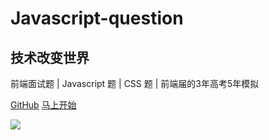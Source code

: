 # Javascript-question
## 技术改变世界
前端面试题 | Javascript 题 | CSS 题 | 前端届的3年高考5年模拟



[<i class="iconfont icon-github"></i> GitHub](https://github.com/sunniejs/javascript-question)
[马上开始 <i class="iconfont icon-down"></i>](#main)

<!-- background image -->
![](https://imgs.solui.cn/wx/bg.jpg)
